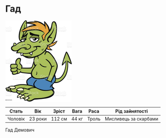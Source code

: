 # Гад

<img src="/Assets/Images/Heroes/Gad.jpg" height="256">

| Стать   | Вік     | Зріст  | Вага  | Раса  | Рід зайнятості        |
| ------- | ------- | ------ | ----- | ----- | --------------------- |
| Чоловік | 23 роки | 112 см | 44 кг | Троль | Мисливець за скарбами |

Гад Демович
